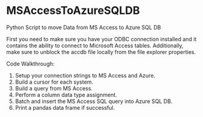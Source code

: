 # MSAccessToAzureSQLDB
Python Script to move Data from MS Access to Azure SQL DB

First you need to make sure you have your ODBC connection installed and it contains the ability to connect to Microsoft Access tables. Additionally, make sure to unblock the accdb file locally from the file explorer properties. 

Code Walkthrough:
1. Setup your connection strings to MS Access and Azure.
2. Build a cursor for each system.
3. Build a query from MS Access.
4. Perform a column data type assignment.
5. Batch and insert the MS Access SQL query into Azure SQL DB.
6. Print a pandas data frame if successful. 

